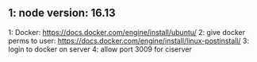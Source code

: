 ## 1: node version: 16.13
1: Docker: https://docs.docker.com/engine/install/ubuntu/
2: give docker perms to user: https://docs.docker.com/engine/install/linux-postinstall/
3: login to docker on server
4: allow port 3009 for ciserver

